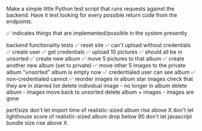 Make a simple little Python test script that runs requests against the backend.
Have it test looking for every possible return code from the endpoints.

✅ indicates things that are implemented/possible in the system presently

backend functionality tests
    ✅ reset site
    ✅ can't upload without credentials
    ✅ create user
    ✅ get credentials
    ✅ upload 10 pictures
    ✅ should all be in unsorted
    ✅ create new album
    ✅ move 5 pictures to that album
    ✅ create another new album (set to private)
    ✅ move other 5 images to the private album
    "unsorted" album is empty now
    ✅ credentialed user can see album
    ✅ non-credentialed cannot
    ✅ reorder images in album
    star images
    check that they are in starred list
    delete individual image
        - no longer in album
    delete album
        - images move back to unsorted
    delete album + images
        - images are gone

perf/size
    don't let import time of realistic-sized album rise above X
    don't let lighthouse score of realistic-sized album drop below 90
    don't let javascript bundle size rise above X
